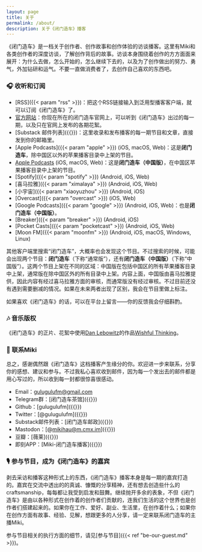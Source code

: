 ```yaml
---
layout: page
title: 关于
permalink: /about/
description: 关于《闭门造车》播客
---
```


《闭门造车》是一档关于创作者、创作故事和创作体验的访谈播客。这里有Miki和各类创作者的深度访谈，了解创作背后的故事。访谈本身围绕着创作的方方面面来展开：为什么去做，怎么开始的，怎么继续下去的，以及为了创作做出的努力、勇气，外加钻研和运气。不要一直做消费者了，去创作自己喜欢的东西吧。

### 🎧 收听和订阅
- [RSS]({{< param "rss" >}})：把这个RSS链接输入到泛用型播客客户端，就可以订阅《闭门造车》了。
- [官方网站](gulugulufm.github.com)：你现在所在的闭门造车官网上，可以听到《闭门造车》出过的每一期，以及只在官网上发布的各期花絮。
- [Substack 邮件列表]({{<param substack>}})：这里收录和发布播客的每一期节目和文章，直接发到你的邮箱里。
- [Apple Podcasts]({{< param "apple" >}}) (iOS, macOS, Web)：这是**闭门造车**，除中国区以外的苹果播客目录中上架的节目。
- [Apple Podcasts](https://podcasts.apple.com/us/podcast/%E9%97%AD%E9%97%A8%E9%80%A0%E8%BD%A6-%E4%B8%AD%E5%9B%BD%E7%89%88/id1525544698) (iOS, macOS, Web)：这是**闭门造车（中国版）**，在中国区苹果播客目录中上架的节目。
- [Spotify]({{< param "spotify" >}}) (Android, iOS, Web)
- [喜马拉雅]({{< param "ximalaya" >}}) (Android, iOS, Web)
- [小宇宙]({{< param "xiaoyuzhou" >}}) (Android, iOS)
- [Overcast]({{< param "overcast" >}}) (iOS, Web)
- [Google Podcasts]({{< param "google" >}}) (Android, iOS, Web)：也是**闭门造车（中国版）**。
- [Breaker]({{< param "breaker" >}}) (Android, iOS)
- [Pocket Casts]({{< param "pocketcast" >}}) (Android, iOS, Web)
- [Moon FM]({{< param "moonfm" >}}) (Android, iOS, macOS, Windows, Linux)

其他客户端里搜索“闭门造车”，大概率也会发现这个节目。不过搜索的时候，可能会出现两个节目：**闭门造车**（下称“通常版”），还有**闭门造车（中国版）**（下称“中国版”）。这两个节目上架在不同的区域：中国版在包括中国区的所有苹果播客目录中上架，通常版在除中国区外的所有目录中上架。内容上面，中国版由喜马拉雅提供，因此内容有经过喜马拉雅方面的审核，而通常版没有经过审核。不过目前还没有遇到需要删减的情况。如果在未来两者出现了区别，我会在节目里做上标注。

如果喜欢《闭门造车》的话，可以在平台上留言——你的反馈我会仔细斟酌。

### 🎶 音乐版权
《闭门造车》的正片、花絮中使用[Dan Lebowitz](https://www.lebomusic.com/)的作品[Wishful Thinking](https://www.youtube.com/watch?v=KQhhe_xDEuM)。

### 👋 联系Miki

总之，感谢偶然跟《闭门造车》这档播客产生缘分的你。欢迎进一步来联系，分享你的感想、建议和参与。不过我私心喜欢收到邮件，因为每一个发出去的邮件都是用心写过的，所以收到每一封都很惊喜很感动。

- Email：[gulugulufm@gmail.com](mailto:gulugulufm@gmail.com)
- Telegram群：[闭门造车茶馆]({{<param telegram>}})
- Github：[gulugulufm]({{<param github>}})
- Twitter：[@gulugulufm]({{<param twitter>}})
- Substack邮件列表：[闭门造车邮政]({{<param substack>}})
- Mastodon：[@mikihau@m.cmx.im]({{<param mastodon>}})
- 豆瓣：[薇莱]({{<param douban>}})
- 即刻APP：[Miki-闭门造车播客]({{<param jike>}})

### 🎙️ 参与节目，成为《闭门造车》的嘉宾
剥去采访和播客这种形式上的东西，《闭门造车》播客本身是每一期的嘉宾打造的。嘉宾在交流中透出的的真诚、慷慨的分享精神，还有想去创造些什么的craftsmanship，每每都让我受到启发和鼓舞。继续抛开多余的表象，不但《闭门造车》是由以各种形式在创作着的创作者们贡献的，连我们生活的这个世界也是创作者们搭建起来的。如果你在工作、爱好、副业、生活里，在创作着什么；如果你在创作方面有故事、经验、见解，想跟更多的人分享，请一定来联系闭门造车的主播Miki。

参与节目相关的执行方面的细节，请见[参与节目]({{< ref "be-our-guest.md" >}})。